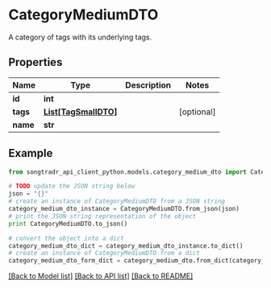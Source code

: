 # CategoryMediumDTO

A category of tags with its underlying tags.

## Properties

Name | Type | Description | Notes
------------ | ------------- | ------------- | -------------
**id** | **int** |  | 
**tags** | [**List[TagSmallDTO]**](TagSmallDTO.md) |  | [optional] 
**name** | **str** |  | 

## Example

```python
from songtradr_api_client_python.models.category_medium_dto import CategoryMediumDTO

# TODO update the JSON string below
json = "{}"
# create an instance of CategoryMediumDTO from a JSON string
category_medium_dto_instance = CategoryMediumDTO.from_json(json)
# print the JSON string representation of the object
print CategoryMediumDTO.to_json()

# convert the object into a dict
category_medium_dto_dict = category_medium_dto_instance.to_dict()
# create an instance of CategoryMediumDTO from a dict
category_medium_dto_form_dict = category_medium_dto.from_dict(category_medium_dto_dict)
```
[[Back to Model list]](../README.md#documentation-for-models) [[Back to API list]](../README.md#documentation-for-api-endpoints) [[Back to README]](../README.md)


